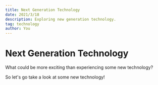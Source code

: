 ```yaml
---
title: Next Generation Technology
date: 2021/3/18
description: Exploring new generation technology.
tag: technology
author: You
---
```


# Next Generation Technology

What could be more exciting than experiencing some new technology?

So let's go take a look at some new technology!